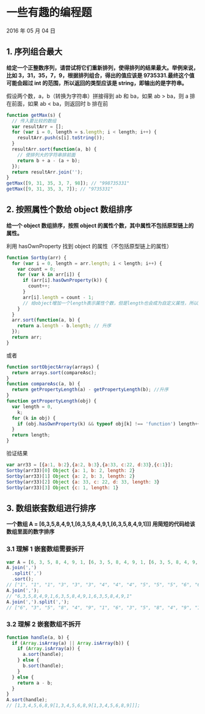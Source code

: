# 一些有趣的编程题

2016 年 05 月 04 日

## 1. 序列组合最大

**给定一个正整数序列，请尝试将它们重新排列，使得排列的结果最大。举例来说，比如 3，31，35，7，9，根据排列组合，得出的值应该是 9735331.最终这个值可能会超过 int 的范围，所以返回的类型应该是 string，即输出的是字符串。**

假设两个数，a，b（转换为字符串）拼接得到 ab 和 ba，如果 ab > ba，则 a 排在前面，如果 ab < ba，则返回时 b 排在前

```javascript
function getMax(s) {
  // 传入要比较的数组
  var resultArr = [];
  for (var i = 0, length = s.length; i < length; i++) {
    resultArr.push(s[i].toString());
  }
  resultArr.sort(function(a, b) {
    // 使排列大的字符串排前面
    return b + a - (a + b);
  });
  return resultArr.join('');
}
getMax([9, 31, 35, 3, 7, 98]); // "998735331"
getMax([9, 31, 35, 3, 7]); // "9735331"
```

## 2. 按照属性个数给 object 数组排序

**给一个 object 数组排序，按照 object 的属性个数，其中属性不包括原型链上的属性。**

利用 hasOwnProperty 找到 object 的属性（不包括原型链上的属性）

```javascript
function Sortby(arr) {
  for (var i = 0, length = arr.length; i < length; i++) {
    var count = 0;
    for (var k in arr[i]) {
      if (arr[i].hasOwnProperty(k)) {
        count++;
      }
      arr[i].length = count - 1;
      // 给object增加一个length表示属性个数，但是length也会成为自定义属性，所以要-1
    }
  }
  arr.sort(function(a, b) {
    return a.length - b.length; // 升序
  });
  return arr;
}
```

或者

```javascript
function sortObjectArray(arrays) {
  return arrays.sort(compareAsc);
}
function compareAsc(a, b) {
  return getPropertyLength(a) - getPropertyLength(b); //升序
}
function getPropertyLength(obj) {
  var length = 0,
    k;
  for (k in obj) {
    if (obj.hasOwnProperty(k) && typeof obj[k] !== 'function') length++;
  }
  return length;
}
```

验证结果

```javascript
var arr33 = [{a:1, b:2},{a:2, b:3},{a:33, c:22, d:33},{c:1}];
Sortby(arr33)[0] Object {a: 1, b: 2, length: 2}
Sortby(arr33)[1] Object {a: 2, b: 3, length: 2}
Sortby(arr33)[2] Object {a: 33, c: 22, d: 33, length: 3}
Sortby(arr33)[3] Object {c: 1, length: 1}
```

## 3. 数组嵌套数组进行排序

**一个数组 A = [6,3,5,8,4,9,1,[6,3,5,8,4,9,1,[6,3,5,8,4,9,1]]] 用简短的代码给该数组里面的数字排序**

### 3.1 理解 1 嵌套数组需要拆开

```javascript
var A = [6, 3, 5, 8, 4, 9, 1, [6, 3, 5, 8, 4, 9, 1, [6, 3, 5, 8, 4, 9, 1]]];
A.join(',')
  .split(',')
  .sort();
// ["1", "1", "1", "3", "3", "3", "4", "4", "4", "5", "5", "5", "6", "6", "6", "8", "8", "8", "9", "9", "9"]
A.join(',');
// "6,3,5,8,4,9,1,6,3,5,8,4,9,1,6,3,5,8,4,9,1"
A.join(',').split(',');
// ["6", "3", "5", "8", "4", "9", "1", "6", "3", "5", "8", "4", "9", "1", "6", "3", "5", "8", "4", "9", "1"]
```

### 3.2 理解 2 嵌套数组不拆开

```javascript
function handle(a, b) {
  if (Array.isArray(a) || Array.isArray(b)) {
    if (Array.isArray(a)) {
      a.sort(handle);
    } else {
      b.sort(handle);
    }
  } else {
    return a - b;
  }
}
A.sort(handle);
// [1,3,4,5,6,8,9[1,3,4,5,6,8,9[1,3,4,5,6,8,9]]];
```